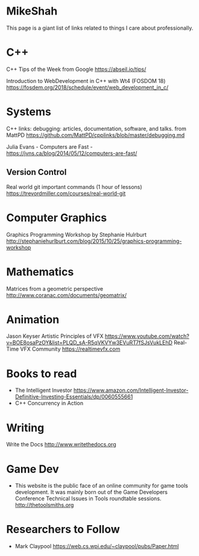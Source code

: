 # MikeShah

This page is a giant list of links related to things I care about professionally.

# C++

C++ Tips of the Week from Google https://abseil.io/tips/

Introduction to WebDevelopment in C++ with Wt4 (FOSDOM 18) https://fosdem.org/2018/schedule/event/web_development_in_c/

# Systems

C++ links: debugging: articles, documentation, software, and talks. from MattPD https://github.com/MattPD/cpplinks/blob/master/debugging.md

Julia Evans - Computers are Fast - https://jvns.ca/blog/2014/05/12/computers-are-fast/

## Version Control

Real world git important commands (1 hour of lessons) https://trevordmiller.com/courses/real-world-git

# Computer Graphics

Graphics Programming Workshop by Stephanie Hulrburt http://stephaniehurlburt.com/blog/2015/10/25/graphics-programming-workshop

# Mathematics

Matrices from a geometric perspective http://www.coranac.com/documents/geomatrix/

# Animation


Jason Keyser Artistic Principles of VFX https://www.youtube.com/watch?v=BOE8osaPzOY&list=PLQD_sA-R5qVKVYw3EVuRT7fSJsVukLEhD
Real-Time VFX Community https://realtimevfx.com


# Books to read

* The Intelligent Investor https://www.amazon.com/Intelligent-Investor-Definitive-Investing-Essentials/dp/0060555661
* C++ Concurrency in Action

# Writing

Write the Docs http://www.writethedocs.org

# Game Dev

* This website is the public face of an online  community for game tools development. It was mainly born out of the Game Developers Conference Technical Issues in Tools roundtable sessions. http://thetoolsmiths.org

# Researchers to Follow

* Mark Claypool https://web.cs.wpi.edu/~claypool/pubs/Paper.html
